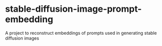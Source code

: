 # stable-diffusion-image-prompt-embedding
A project to reconstruct embeddings of prompts used in generating stable diffusion images
